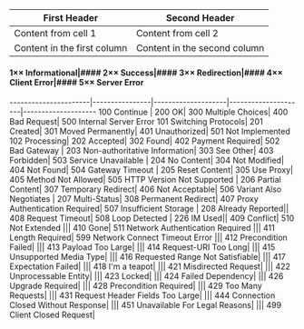 First Header | Second Header
------------ | -------------
Content from cell 1 | Content from cell 2
Content in the first column | Content in the second column

#### 1×× Informational|#### 2×× Success|#### 3×× Redirection|#### 4×× Client Error|#### 5×× Server Error
----------------------|----------------|--------------------|---------------------|--------------------
    100 Continue |    200 OK|    300 Multiple Choices|    400 Bad Request|    500 Internal Server Error
    101 Switching Protocols|    201 Created|    301 Moved Permanently|    401 Unauthorized|    501 Not Implemented
    102 Processing|    202 Accepted|    302 Found|    402 Payment Required|    502 Bad Gateway
|    203 Non-authoritative Information|    303 See Other|    403 Forbidden|    503 Service Unavailable
|    204 No Content|    304 Not Modified|    404 Not Found|    504 Gateway Timeout
|    205 Reset Content|    305 Use Proxy|    405 Method Not Allowed|    505 HTTP Version Not Supported
|    206 Partial Content|    307 Temporary Redirect|    406 Not Acceptable|    506 Variant Also Negotiates
|    207 Multi-Status|    308 Permanent Redirect|    407 Proxy Authentication Required|    507 Insufficient Storage
|    208 Already Reported||    408 Request Timeout|    508 Loop Detected
|    226 IM Used||    409 Conflict|    510 Not Extended
|||    410 Gone|    511 Network Authentication Required
|||    411 Length Required|    599 Network Connect Timeout Error
|||    412 Precondition Failed|
|||    413 Payload Too Large|
|||    414 Request-URI Too Long|
|||    415 Unsupported Media Type|
|||    416 Requested Range Not Satisfiable|
|||    417 Expectation Failed|
|||    418 I'm a teapot|
|||    421 Misdirected Request|
|||    422 Unprocessable Entity|
|||    423 Locked|
|||    424 Failed Dependency|
|||    426 Upgrade Required|
|||    428 Precondition Required|
|||    429 Too Many Requests|
|||    431 Request Header Fields Too Large|
|||    444 Connection Closed Without Response|
|||    451 Unavailable For Legal Reasons|
|||    499 Client Closed Request|
